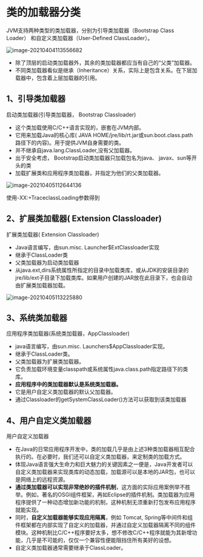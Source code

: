 # 类的加载器分类

JVM支持两种类型的类加载器，分别为引导类加载器（Bootstrap Class Loader） 和自定义类加载器（User-Defined ClassLoader）。

![image-20210404113556682](https://github.com/MrL5z2k0/zkNode/blob/main/images/image-20210404113556682.png)

- 除了顶层的启动类加载器外，其余的类加载器都应当有自己的“父类”加载器。
- 不同类加载器看似是继承（Inheritance）关系，实际上是包含关系。在下层加载器中，包含着上层加载器的引用。

## 1、引导类加载器

启动类加载器(引导类加载器， Bootstrap Classloader)

- 这个类加载使用C/C++语言实现的，嵌套在JVM内部。
- 它用来加载Java的核心库( JAVA HOME/jre/lib/rt.jar或sun.boot.class.path路径下的内容)。用于提供JVM自身需要的类。
- 并不继承自java.lang.ClassLoader,没有父加载器。
- 出于安全考虑， Bootstrap启动类加载器只加载包名为java、 javax、sun等开头的类
- 加载扩展类和应用程序类加载器，并指定为他们的父类加载器。

![image-20210405112644136](https://github.com/MrL5z2k0/zkNode/blob/main/images/image-20210405112644136.png)

使用-XX:+TraceclassLoading参数得到

## 2、扩展类加载器( Extension Classloader)

扩展类加载器( Extension Classloader)

- Java语言编写，由sun.misc. Launcher$ExtClassloader实现
- 继承于ClassLoader类
- 父类加载器为启动类加载器
- 从java.ext,dirs系统属性所指定的目录中加载类库，或从JDK的安装目录的jre/lib/ext子目录下加载类库。如果用户创建的JAR放在此目录下，也会自动由扩展类加载器加载。

![image-20210405113225880](https://github.com/MrL5z2k0/zkNode/blob/main/images/image-20210405113225880.png)



## 3、系统类加载器

应用程序类加载器(系统类加载器，AppClassloader)

- java语言编写，由sun.misc. Launchers$AppClassloader实现。
- 继承于ClassLoader类。
- 父类加载器为扩展类加载器。
- 它负责加载环境变量classpath或系统属性java.class.path指定路径下的类库。
- **应用程序中的类加载器默认是系统类加载器。**
- 它是用户自定义类加载器的默认父加载器。
- 通过Classloader的getSystemClassLoader()方法可以获取到该类加载器

## 4、用户自定义类加载器

用户自定义加载器

- 在Java的日常应用程序开发中，类的加载几乎是由上述3种类加载器相互配合执行的。在必要时，我们还可以自定义类加载器，来定制类的加载方式。
- 体现Java语言强大生命力和巨大魅力的关键因素之一便是，Java开发者可以自定义类加载器来实现类库的动态加载，加载源可以是本地的JAR包，也可以是网络上的远程资源。
- **通过类加载器可以实现非常绝妙的插件机制**，这方面的实际应用案例举不胜举。例如，著名的OSGI组件框架，再如Eclipse的插件机制。类加载器为应用程序提供了一种动态增加新功能的机制，这种机制无须重新打包发布应用程序就能实现。
- 同时，**自定义加载器能够实现应用隔离**，例如 Tomcat, Spring等中间件和组件框架都在内部实现了自定义的加载器，并通过自定义加载器隔离不同的组件模块。这种机制比C/C++程序要好太多，想不修改C/C++程序就能为其新增功能，几乎是不可能的，仅仅一个兼容性便能阻挡住所有美好的设想。
- 自定义类加载器通常需要继承于ClassLoader。
  